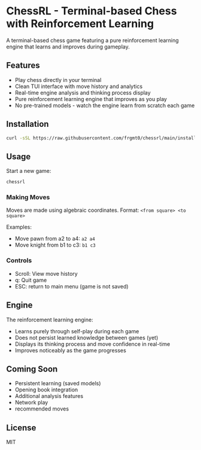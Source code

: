 # ChessRL - Terminal-based Chess with Reinforcement Learning

A terminal-based chess game featuring a pure reinforcement learning engine that learns and improves during gameplay.


## Features

- Play chess directly in your terminal
- Clean TUI interface with move history and analytics
- Real-time engine analysis and thinking process display
- Pure reinforcement learning engine that improves as you play
- No pre-trained models - watch the engine learn from scratch each game

## Installation

```bash
curl -sSL https://raw.githubusercontent.com/frgmt0/chessrl/main/install.sh | bash
```

## Usage

Start a new game:
```bash
chessrl
```

### Making Moves

Moves are made using algebraic coordinates. Format: `<from square> <to square>`

Examples:
- Move pawn from a2 to a4: `a2 a4`
- Move knight from b1 to c3: `b1 c3`

### Controls

- Scroll: View move history
- q: Quit game
- ESC: return to main menu (game is not saved)

## Engine

The reinforcement learning engine:
- Learns purely through self-play during each game
- Does not persist learned knowledge between games (yet)
- Displays its thinking process and move confidence in real-time
- Improves noticeably as the game progresses

## Coming Soon

- Persistent learning (saved models)
- Opening book integration
- Additional analysis features
- Network play
- recommended moves

## License

MIT
